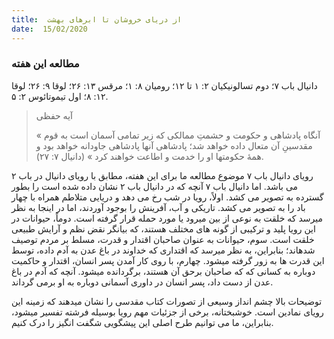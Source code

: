 ```yaml
---
title:  از دریای خروشان تا ابرهای بهشت
date:  15/02/2020
---
```


### مطالعه این هفته
دانیال باب ۷؛ دوم تسالونیکیان ۲: ۱ تا ۱۲؛ رومیان ۸: ۱؛ مرقس ۱۳: ۲۶؛ لوقا ۹: ۲۶؛ لوقا ۱۲: ۸؛ اول تیموتائوس ۲: ۵.

> <p>آیه حفظی</p>
> « آنگاه پادشاهی و حکومت و حشمتِ ممالکی که زیر تمامی آسمان است به قوم مقدسینِ آن متعال داده خواهد شد؛ پادشاهی آنها پادشاهی جاودانه خواهد بود و همۀ حکومتها او را خدمت و اطاعت خواهند کرد » (دانیال ۷: ۲۷).

رویای دانیال باب ۷ موضوع مطالعه ما برای این هفته، مطابق با رویای دانیال در باب ۲ می باشد. اما دانیال باب ۷ آنچه که در دانیال باب ۲ نشان داده شده است را بطور گسترده به تصویر می کشد. اولاً، رویا در شب رخ می دهد و دریایی متلاطم همراه با چهار باد را به تصویر می کشد. تاریکی و آب، آفرینش را بوجود آوردند، اما در اینجا به نظر میرسد که خلقت به نوعی از بین میرود یا مورد حمله قرار گرفته است. دوماً، حیوانات در این رویا پلید و ترکیبی از گونه های مختلف هستند، که بیانگر نقض نظم و آرایش طبیعی خلقت است. سوم، حیوانات به عنوان صاحبان اقتدار و قدرت، مسلط بر مردم توصیف شدهاند؛ بنابراین، به نظر میرسد که اقتداری که خداوند در باغ عدن به آدم داده، توسط این قدرت ها به زور گرفته میشود. چهارم، با روی کار آمدن پسر انسان، اقتدار و حاکمیت دوباره به کسانی که که صاحبان برحق آن هستند، برگردانده میشود. آنچه که آدم در باغ عدن از دست داد، پسر انسان در داوری آسمانی دوباره به او برمی گرداند.

توضیحات بالا چشم انداز وسیعی از تصورات کتاب مقدسی را نشان میدهند که زمینه این رویای نمادین است. خوشبختانه، برخی از جزئیات مهم رویا بوسیله فرشته تفسیر میشود، بنابراین، ما می توانیم طرح اصلی این پیشگویی شگفت انگیز را درک کنیم.